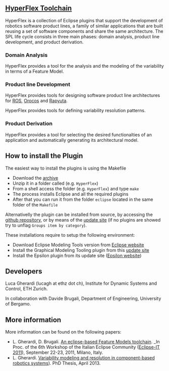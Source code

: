 ## [HyperFlex Toolchain](http://robotics-unibg.github.com/HyperFlex/)

HyperFlex is a collection of Eclipse plugins that support the development of robotics software product lines, a family of similar applications that are built reusing a set of software components and share the same architecture. The SPL life cycle consists in three main phases: domain analysis, product line development, and product derivation.


### Domain Analysis

HyperFlex provides a tool for the analysis and the modeling of the variability in terms of a Feature Model.

### Product line Development

HyperFlex provides tools for designing software product line architectures for [ROS](http://www.ros.org), [Orocos](http://www.orocos.org) and [Rapyuta](http://www.rapyuta.org).

HyperFlex provides tools for defining variability resolution patterns.

### Product Derivation

HyperFlex provides a tool for selecting the desired functionalties of an application and automatically generating its architectural model.

## How to install the Plugin

The easiest way to install the plugins is using the Makefile 
* Download the [archive](http://lucagherardi.it/projects/HyperFlex/HyperFlexSetup.zip)
* Unzip it in a folder called (e.g. `HyperFlex`)
* From a shell access the folder (e.g. `HyperFlex`) and type `make`
* The process installs Eclipse and all the required plugins
* After that you can run it from the folder `eclipse` located in the same folder of the `Makefile`

Alternativelly the plugin can be installed from source, by accessing the [github repository](https://github.com/Robotics-UniBG/HyperFlex), or by means of the [update site](http://lucagherardi.it/projects/HyperFlex/UpdateSite) (if no plugins are showed try to unflag `Groups item by category`).

These installations require to setup the following environment:

* Download Eclipse Modeling Tools version from [Eclipse website](http://www.eclipse.org/downloads/)
* Install the Graphical Modeling Tooling plugin from this [update site](http://download.eclipse.org/modeling/gmp/gmf-tooling/updates/releases/)
* Install the Epsilon plugin from its update site ([Epsilon website](http://www.eclipse.org/epsilon/download/))

## Developers

Luca Gherardi (lucagh at ethz dot ch), Institute for Dynamic Systems and Control, ETH Zurich.

In collaboration with Davide Brugali, Department of Engineering, University of Bergamo.

## More information

More information can be found on the following papers:

* L. Gherardi, D. Brugali. [An eclipse-based Feature Models toolchain](http://www.best-of-robotics.org/pages/publications/UniBergamo_EclipseIT2011.pdf). _In Proc. of the 6th Workshop of the Italian Eclipse Community ([Eclipse-IT 2011](http://2011.eclipse-it.org/home/)), September 22-23, 2011, Milano, Italy.
* L. Gherardi. [Variability modeling and resolution in component-based robotics systems](http://lucagherardi.it/wp-content/papercite-data/pdf/gherardi2013variability.pdf)). PhD Thesis, April 2013.
